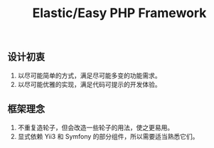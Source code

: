 <p align="center">
    <h1 align="center">Elastic/Easy PHP Framework</h1>
    <br>
</p>

## 设计初衷
1. 以尽可能简单的方式，满足尽可能多变的功能需求。
2. 以尽可能优雅的实现，满足代码可提示的开发体验。

## 框架理念
1. 不重复造轮子，但会改造一些轮子的用法，使之更易用。
2. 显式依赖 Yii3 和 Symfony 的部分组件，所以需要适当熟悉它们。